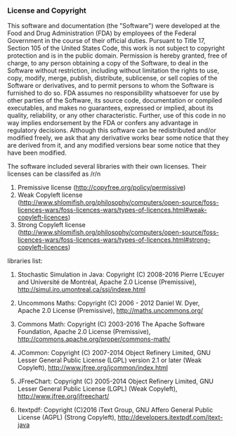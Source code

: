 <h3>License and Copyright</h3>

This software and documentation (the "Software") were developed at the Food and Drug Administration (FDA) by employees of the Federal Government in the course of their official duties. Pursuant to Title 17, Section 105 of the United States Code, this work is not subject to copyright protection and is in the public domain. Permission is hereby granted, free of charge, to any person obtaining a copy of the Software, to deal in the Software without restriction, including without limitation the rights to use, copy, modify, merge, publish, distribute, sublicense, or sell copies of the Software or derivatives, and to permit persons to whom the Software is furnished to do so. FDA assumes no responsibility whatsoever for use by other parties of the Software, its source code, documentation or compiled executables, and makes no guarantees, expressed or implied, about its quality, reliability, or any other characteristic. Further, use of this code in no way implies endorsement by the FDA or confers any advantage in regulatory decisions. Although this software can be redistributed and/or modified freely, we ask that any derivative works bear some notice that they are derived from it, and any modified versions bear some notice that they have been modified. 

The software included several libraries with their own licenses. Their licenses can be classifed as /r/n
1. Premissive license (http://copyfree.org/policy/permissive)
2. Weak Copyleft license (http://www.shlomifish.org/philosophy/computers/open-source/foss-licences-wars/foss-licences-wars/types-of-licences.html#weak-copyleft-licences)
3. Strong Copyleft license (http://www.shlomifish.org/philosophy/computers/open-source/foss-licences-wars/foss-licences-wars/types-of-licences.html#strong-copyleft-licences)

libraries list:

1.	Stochastic Simulation in Java: Copyright (C) 2008-2016  Pierre L'Ecuyer and Université de Montréal, 
Apache 2.0 License (Premissive), http://simul.iro.umontreal.ca/ssj/indexe.html

2.	Uncommons Maths:  Copyright (C)  2006 - 2012 Daniel W. Dyer,  
Apache 2.0 License (Premissive), http://maths.uncommons.org/

3.	Commons Math: Copyright (C) 2003-2016 The Apache Software Foundation, 
Apache 2.0 License (Premissive), http://commons.apache.org/proper/commons-math/

4.	JCommon: Copyright (C) 2007-2014 Object Refinery Limited, 
GNU Lesser General Public License (LGPL) version 2.1 or later (Weak Copyleft), http://www.jfree.org/jcommon/index.html

5.	JFreeChart: Copyright (C) 2005-2014 Object Refinery Limited, 
GNU Lesser General Public License (LGPL) (Weak Copyleft), http://www.jfree.org/jfreechart/

6.	Itextpdf: Copyright (C)2016 iText Group, 
GNU Affero General Public License (AGPL) (Strong Copyleft), http://developers.itextpdf.com/itext-java 
